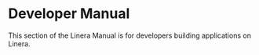 # Developer Manual

This section of the Linera Manual is for developers building applications on
Linera.

